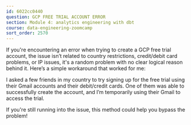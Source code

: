 ```yaml
---
id: 6022cc0440
question: GCP FREE TRIAL ACCOUNT ERROR
section: Module 4: analytics engineering with dbt
course: data-engineering-zoomcamp
sort_order: 2570
---
```


If you're encountering an error when trying to create a GCP free trial account, the issue isn’t related to country restrictions, credit/debit card problems, or IP issues, it's a random problem with no clear logical reason behind it. Here’s a simple workaround that worked for me:

I asked a few friends in my country to try signing up for the free trial using their Gmail accounts and their debit/credit cards. One of them was able to successfully create the account, and I’m temporarily using their Gmail to access the trial.

If you're still running into the issue, this method could help you bypass the problem!

